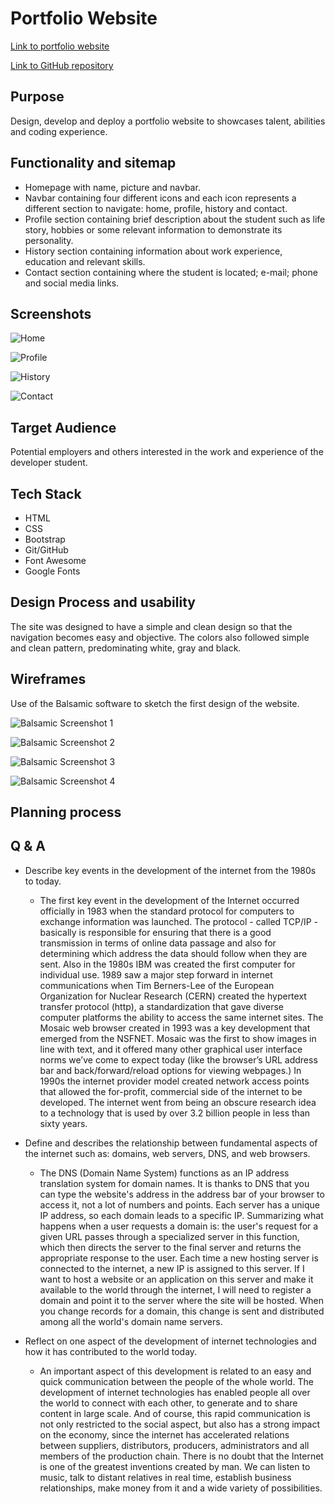 # Portfolio Website

[Link to portfolio website](https://jessicaribeiroalves.github.io/portfolio-website/)

[Link to GitHub repository](https://github.com/jessicaribeiroalves/portfolio-website)

## Purpose

Design, develop and deploy a portfolio website to showcases talent, abilities and coding experience.

## Functionality and sitemap

- Homepage with name, picture and navbar.
- Navbar containing four different icons and each icon represents a different section to navigate: home, profile, history and contact.
- Profile section containing brief description about the student such as life story, hobbies or some relevant information to demonstrate its personality.
- History section containing information about work experience, education and relevant skills.
- Contact section containing where the student is located; e-mail; phone and social media links.

## Screenshots

![Home](https://github.com/jessicaribeiroalves/portfolio-website/blob/master/images/Home%20Screenshot.png)


![Profile](https://github.com/jessicaribeiroalves/portfolio-website/blob/master/images/Profile%20Screenshot.png)


![History](https://github.com/jessicaribeiroalves/portfolio-website/blob/master/images/History%20Screenshot.png)


![Contact](https://github.com/jessicaribeiroalves/portfolio-website/blob/master/images/Contact%20Screenshot.png)

## Target Audience

Potential employers and others interested in the work and experience of the developer student.

## Tech Stack

- HTML
- CSS
- Bootstrap
- Git/GitHub
- Font Awesome
- Google Fonts

## Design Process and usability

The site was designed to have a simple and clean design so that the navigation becomes easy and objective. The colors also followed simple and clean pattern, predominating white, gray and black.

## Wireframes

Use of the Balsamic software to sketch the first design of the website.

![Balsamic Screenshot 1](https://github.com/jessicaribeiroalves/portfolio-website/blob/master/images/balsamic%201.png)

![Balsamic Screenshot 2](https://github.com/jessicaribeiroalves/portfolio-website/blob/master/images/balsamic%202.png)


![Balsamic Screenshot 3](https://github.com/jessicaribeiroalves/portfolio-website/blob/master/images/balsamic%203.png)


![Balsamic Screenshot 4](https://github.com/jessicaribeiroalves/portfolio-website/blob/master/images/balsamic%204.png)


## Planning process




## Q & A
* Describe key events in the development of the internet from the 1980s to today.
    * The first key event in the development of the Internet occurred officially in 1983 when the standard protocol for computers to exchange information was launched. The protocol - called TCP/IP - basically is responsible for ensuring that there is a good transmission in terms of online data passage and also for determining which address the data should follow when they are sent. Also in the 1980s IBM was created the first computer for individual use. 1989 saw a major step forward in internet communications when Tim Berners-Lee of the European Organization for Nuclear Research (CERN) created the hypertext transfer protocol (http), a standardization that gave diverse computer platforms the ability to access the same internet sites. The Mosaic web browser created in 1993 was a key development that emerged from the NSFNET. Mosaic was the first to show images in line with text, and it offered many other graphical user interface norms we’ve come to expect today (like the browser’s URL address bar and back/forward/reload options for viewing webpages.) In 1990s the internet provider model created network access points that allowed the for-profit, commercial side of the internet to be developed. The internet went from being an obscure research idea to a technology that is used by over 3.2 billion people in less than sixty years.
* Define and describes the relationship between fundamental aspects of the internet such as: domains, web servers, DNS, and web browsers.
    * The DNS (Domain Name System) functions as an IP address translation system for domain names. It is thanks to DNS that you can type the website's address in the address bar of your browser to access it, not a lot of numbers and points. Each server has a unique IP address, so each domain leads to a specific IP. Summarizing what happens when a user requests a domain is: the user's request for a given URL passes through a specialized server in this function, which then directs the server to the final server and returns the appropriate response to the user. Each time a new hosting server is connected to the internet, a new IP is assigned to this server. If I want to host a website or an application on this server and make it available to the world through the internet, I will need to register a domain and point it to the server where the site will be hosted. When you change records for a domain, this change is sent and distributed among all the world's domain name servers.

* Reflect on one aspect of the development of internet technologies and how it has contributed to the world today.
    * An important aspect of this development is related to an easy and quick communication between the people of the whole world. The development of internet technologies has enabled people all over the world to connect with each other, to generate and to share content in large scale. And of course, this rapid communication is not only restricted to the social aspect, but also has a strong impact on the economy, since the internet has accelerated relations between suppliers, distributors, producers, administrators and all members of the production chain. There is no doubt that the Internet is one of the greatest inventions created by man. We can listen to music, talk to distant relatives in real time, establish business relationships, make money from it and a wide variety of possibilities.
